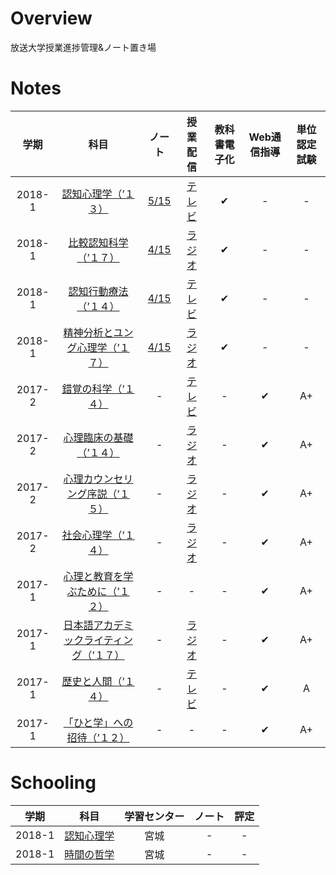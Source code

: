 # Overview
放送大学授業進捗管理&ノート置き場

# Notes
| 学期 | 科目 | ノート | 授業配信 | 教科書電子化 | Web通信指導 | 単位認定試験 |
|:---:|:---:|:---:|:---:|:---:|:---:|:---:|
| 2018-1 | [認知心理学（’１３） ](https://www.ouj.ac.jp/hp/kamoku/H30/kyouyou/C/sinri/1528904.html) | [5/15](1528904-cognitive-psychology/cognitive-psychology.md) | [テレビ](https://vod.ouj.ac.jp/view/ouj/#/navi/vod?ca=124) | ✔︎ | - | - |
| 2018-1 | [	比較認知科学（’１７） 	](https://www.ouj.ac.jp/hp/kamoku/H30/kyouyou/C/sinri/1529188.html) | [4/15](1529188-comparative-cognition/comparative-cognition.md) | [ラジオ](https://vod.ouj.ac.jp/view/ouj/#/navi/vod?ca=128) | ✔︎ | - | - |
| 2018-1 | [認知行動療法（’１４） ](https://www.ouj.ac.jp/hp/kamoku/H30/kyouyou/C/sinri/1528963.html) | [4/15](1528963-cognitive-behavioral-therapies/cognitive-behavioral-therapies.md) | [テレビ](https://vod.ouj.ac.jp/view/ouj/#/navi/vod?ca=136) | ✔︎ | - | - |
| 2018-1 | [精神分析とユング心理学（’１７） ](https://www.ouj.ac.jp/hp/kamoku/H30/kyouyou/C/sinri/1529226.html) | [4/15](1529226-psychoanalysis-and-jung-psychology/psychoanalysis-and-jung-psychology.md) | [ラジオ](https://vod.ouj.ac.jp/view/ouj/#/navi/vod?ca=135) | ✔︎ | - | - |
| 2017-2 | [錯覚の科学（’１４） ](https://www.ouj.ac.jp/hp/kamoku/H30/kyouyou/C/sinri/1528939.html) | - | [テレビ](https://vod.ouj.ac.jp/view/ouj/#/navi/vod?ca=123) | - | ✔︎ | A+ |
| 2017-2 | [心理臨床の基礎（’１４） ](https://www.ouj.ac.jp/hp/kamoku/H30/kyouyou/C/sinri/1528980.html) | - | [ラジオ](https://vod.ouj.ac.jp/view/ouj/#/navi/vod?ca=133s) | - | ✔︎ | A+ |
| 2017-2 | [心理カウンセリング序説（’１５） ](https://www.ouj.ac.jp/hp/kamoku/H30/kyouyou/C/sinri/1529056.html) | - | [ラジオ](https://vod.ouj.ac.jp/view/ouj/#/navi/vod?ca=134) | - | ✔︎ | A+ |
| 2017-2 | [社会心理学（’１４） ](https://www.ouj.ac.jp/hp/kamoku/H30/kyouyou/C/sinri/1528955.html) | - | [ラジオ](https://vod.ouj.ac.jp/view/ouj/#/navi/vod?ca=130) | - | ✔︎ | A+ |
| 2017-1 | [心理と教育を学ぶために（’１２） ](https://www.ouj.ac.jp/hp/kamoku/pdf/1118021.pdf) | - | -| - | ✔︎ | A+ |
| 2017-1 | [日本語アカデミックライティング（’１７） ](https://www.ouj.ac.jp/hp/kamoku/H30/kyouyou/C/kiban_kiban/1150022.html) | - | [ラジオ](https://vod.ouj.ac.jp/view/ouj/#/navi/vod?ca=37) | - | ✔︎ | A+ |
| 2017-1 | [歴史と人間（’１４） ](http://www.ouj.ac.jp/hp/kamoku/H30/kyouyou/C/ningen/1234226.html) | - | [テレビ](https://vod.ouj.ac.jp/view/ouj/#/navi/vod?ca=209) | - | ✔︎ | A |
| 2017-1 | [「ひと学」への招待（’１２） ](https://www.ouj.ac.jp/hp/kamoku/pdf/1118030.pdf) | - | - | - | ✔︎ | A+ |

# Schooling
| 学期 | 科目 | 学習センター | ノート | 評定 |
|:---:|:---:|:---:|:---:|:---:|
| 2018-1 | [認知心理学](http://forests.ouj.ac.jp/ouj-f301/dt-28640.html) | 宮城 | - | - |
| 2018-1 | [時間の哲学](http://forests.ouj.ac.jp/ouj-f301/dt-28605.html) | 宮城 | - | - |
